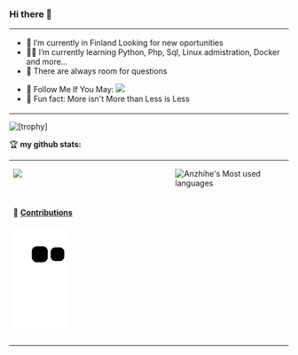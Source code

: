 ### Hi there 👋


<table>
<tr>
<td width="100%">

- 🤖 I’m currently in Finland Looking for new oportunities
- 👨‍💻 I’m currently learning Python, Php, Sql, Linux admistration, Docker and more...
- 💬 There are always room for questions 
<!--
- ✍️ 
- 📫 Reach me: 
-->
- 👏 Follow Me If You May: [![](https://img.shields.io/github/followers/Dragonius?label=follow%20me&style=social)](https://github.com/Dragonius/)
- 🎣 Fun fact: More isn't More than Less is Less

</td>
  </tr>

  </table>

  ![[trophy]](https://github-profile-trophy.vercel.app/?username=Dragonius)
<table>
  <tr>

🏆 **my github stats:**

<td valign="top"  width="58%">
  
  ![](https://github-readme-stats-sigma-five.vercel.app/api?username=Dragonius)
  
  <br>

#### 🐍 [Contributions](https://raw.githubusercontent.com/Dragonius/Dragonius/main/assets/github-contribution-grid-snake.svg)
![](https://raw.githubusercontent.com/Dragonius/Dragonius/main/assets/github-contribution-grid-snake.svg)
</td>
<td valign="top"  width="42%">
  
  ![Anzhihe's Most used languages](https://github-readme-stats-sigma-five.vercel.app/api/top-langs/?username=Dragonius&layout=compact&hide_border=true&langs_count=10)
  </td>
</tr>
</table>  
<!--
**Dragonius/Dragonius** is a ✨ _special_ ✨ repository because its `README.md` (this file) appears on your GitHub profile.

Here are some ideas to get you started:

- 🔭 I’m currently working on ...
- 🌱 I’m currently learning ...
- 👯 I’m looking to collaborate on ...
- 🤔 I’m looking for help with ...
- 💬 Ask me about ...
- 📫 How to reach me: ...
- 😄 Pronouns: ...
- ⚡ Fun fact: ...
-->
